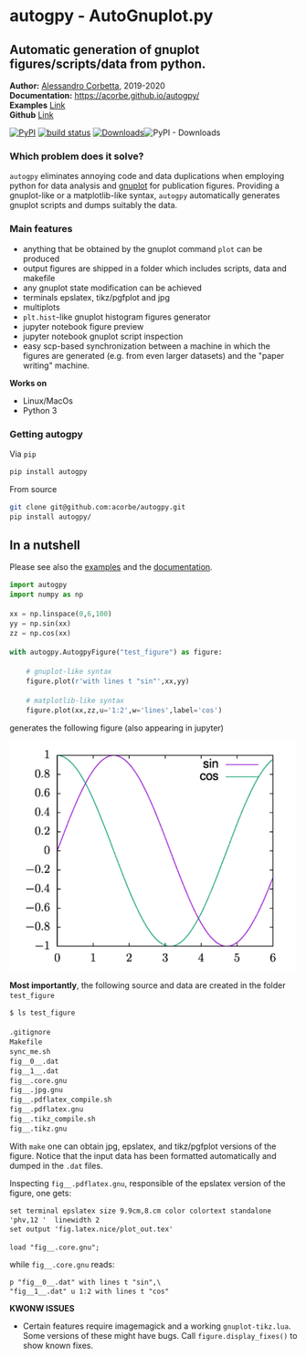 <h1>autogpy - AutoGnuplot.py</h1>

<h2>Automatic generation of gnuplot figures/scripts/data from python.</h2>


**Author:** [Alessandro Corbetta](http://corbetta.phys.tue.nl/), 2019-2020   
**Documentation:** https://acorbe.github.io/autogpy/  
**Examples** [Link](https://github.com/acorbe/autogpy/tree/master/examples)  
**Github** [Link](https://github.com/acorbe/autogpy) 


[![PyPI](https://img.shields.io/pypi/v/autogpy)](https://pypi.org/project/autogpy/) [![build status](https://travis-ci.org/acorbe/autogpy.svg?branch=master)](https://travis-ci.org/github/acorbe/autogpy) [![Downloads](https://pepy.tech/badge/autogpy)](https://pepy.tech/project/autogpy)![PyPI - Downloads](https://img.shields.io/pypi/dm/autogpy)


### Which problem does it solve?

`autogpy` eliminates annoying code and data duplications when employing python for data analysis and [gnuplot](http://www.gnuplot.info/) for publication figures. Providing a gnuplot-like or a matplotlib-like syntax, `autogpy` automatically generates gnuplot scripts and dumps suitably the data.  



### Main features
+ anything that be obtained by the gnuplot command `plot` can be produced
+ output figures are shipped in a folder which includes scripts, data and makefile
+ any gnuplot state modification can be achieved
+ terminals epslatex, tikz/pgfplot and jpg
+ multiplots
+ `plt.hist`-like gnuplot histogram figures generator
+ jupyter notebook figure preview
+ jupyter notebook gnuplot script inspection
+ easy scp-based synchronization between a machine in which the figures are generated (e.g. from even larger datasets) and the "paper writing" machine.

**Works on**
+ Linux/MacOs
+ Python 3

### Getting autogpy

Via `pip`
```bash
pip install autogpy

```
From source
```bash
git clone git@github.com:acorbe/autogpy.git
pip install autogpy/
```

## In a nutshell

Please see also the [examples](https://github.com/acorbe/autogpy/tree/master/examples) and the [documentation](https://acorbe.github.io/autogpy/).

```python
import autogpy
import numpy as np

xx = np.linspace(0,6,100)
yy = np.sin(xx)
zz = np.cos(xx)

with autogpy.AutogpyFigure("test_figure") as figure: 

	# gnuplot-like syntax
	figure.plot(r'with lines t "sin"',xx,yy)
	
	# matplotlib-like syntax
	figure.plot(xx,zz,u='1:2',w='lines',label='cos')
```

generates the following figure (also appearing in jupyter)

<img src="https://github.com/acorbe/autogpy/raw/master/example_fig.jpeg" alt="example figure" width="500px" >


**Most importantly**, the following source and data are created in the folder `test_figure` 

```bash
$ ls test_figure

.gitignore
Makefile
sync_me.sh
fig__0__.dat
fig__1__.dat
fig__.core.gnu
fig__.jpg.gnu
fig__.pdflatex_compile.sh
fig__.pdflatex.gnu
fig__.tikz_compile.sh
fig__.tikz.gnu
```

With `make` one can obtain jpg, epslatex, and tikz/pgfplot versions of the figure. Notice that the input data has been formatted automatically and dumped in the `.dat` files.

Inspecting `fig__.pdflatex.gnu`, responsible of the epslatex version of the figure, one gets:
```gnuplot
set terminal epslatex size 9.9cm,8.cm color colortext standalone      'phv,12 '  linewidth 2
set output 'fig.latex.nice/plot_out.tex'

load "fig__.core.gnu"; 
```
while `fig__.core.gnu` reads:
```gnuplot
p "fig__0__.dat" with lines t "sin",\
"fig__1__.dat" u 1:2 with lines t "cos"

```

**KWONW ISSUES**
+ Certain features require imagemagick and a working `gnuplot-tikz.lua`. Some versions of these might have bugs. Call `figure.display_fixes()` to show known fixes.

